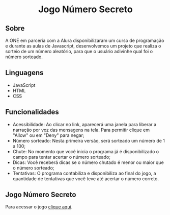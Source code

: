 <h1 align="center"> Jogo Número Secreto </h1>


## Sobre
A ONE em parceria com a Alura disponibilizaram um curso de programação e durante as aulas de Javascript, desenvolvemos um projeto que realiza o sorteio de um número aleatório, para que o usuário adivinhe qual foi o número sorteado. 


## Linguagens 

- JavaScript
- HTML
- CSS


## Funcionalidades

- Acessibilidade: Ao clicar no link, aparecerá uma janela para liberar a narração por voz das mensagens na tela. Para permitir clique em "Allow" ou em "Deny" para negar;
- Número sorteado: Nesta primeira versão, será sorteado um número de 1 a 100;
- Chute: No momento que você inicia o programa já é disponibilizado o campo para tentar acertar o número sorteado;
- Dicas: Você receberá dicas se o número chutado é menor ou maior que o número sorteado;
- Tentativas: O programa contabiliza e disponibiliza ao final do jogo, a quantidade de tentativas que você teve até acertar o número correto.
  


## Jogo Número Secreto


Para acessar o jogo [clique aqui](https://jogo-one-khaki.vercel.app/).
